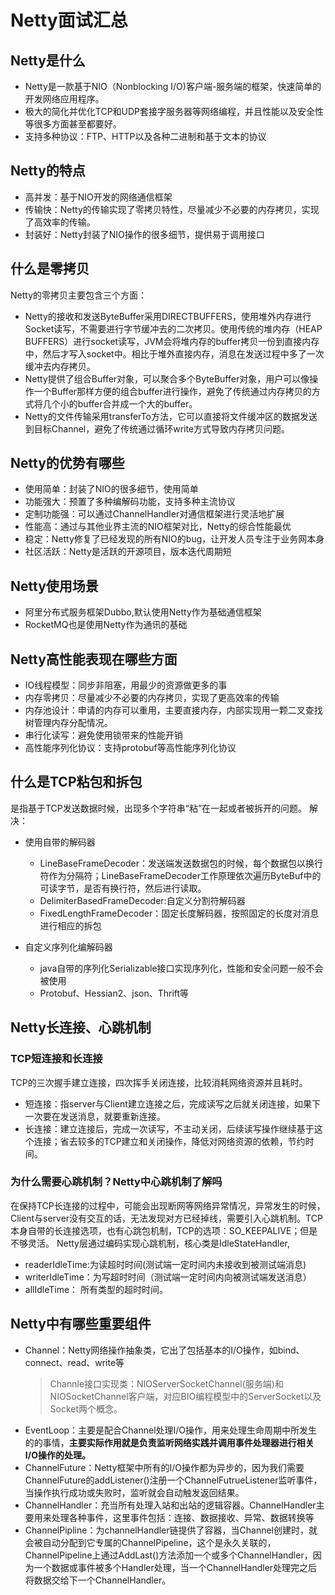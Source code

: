 
# Netty面试汇总

## Netty是什么

* Netty是一款基于NIO（Nonblocking I/O)客户端-服务端的框架，快速简单的开发网络应用程序。  
* 极大的简化并优化TCP和UDP套接字服务器等网络编程，并且性能以及安全性等很多方面甚至都要好。
* 支持多种协议：FTP、HTTP以及各种二进制和基于文本的协议

## Netty的特点

* 高并发：基于NIO开发的网络通信框架
* 传输快：Netty的传输实现了零拷贝特性，尽量减少不必要的内存拷贝，实现了高效率的传输。
* 封装好：Netty封装了NIO操作的很多细节，提供易于调用接口

## 什么是零拷贝

Netty的零拷贝主要包含三个方面：
* Netty的接收和发送ByteBuffer采用DIRECTBUFFERS，使用堆外内存进行Socket读写，不需要进行字节缓冲去的二次拷贝。使用传统的堆内存（HEAP BUFFERS）进行socket读写，JVM会将堆内存的buffer拷贝一份到直接内存中，然后才写入socket中。相比于堆外直接内存，消息在发送过程中多了一次缓冲去内存拷贝。
* Netty提供了组合Buffer对象，可以聚合多个ByteBuffer对象，用户可以像操作一个Buffer那样方便的组合buffer进行操作，避免了传统通过内存拷贝的方式将几个小的buffer合并成一个大的buffer。
* Netty的文件传输采用transferTo方法，它可以直接将文件缓冲区的数据发送到目标Channel，避免了传统通过循环write方式导致内存拷贝问题。

## Netty的优势有哪些

* 使用简单：封装了NIO的很多细节，使用简单
* 功能强大：预置了多种编解码功能，支持多种主流协议
* 定制功能强：可以通过ChannelHandler对通信框架进行灵活地扩展
* 性能高：通过与其他业界主流的NIO框架对比，Netty的综合性能最优
* 稳定：Netty修复了已经发现的所有NIO的bug，让开发人员专注于业务网本身
* 社区活跃：Netty是活跃的开源项目，版本迭代周期短

## Netty使用场景
 * 阿里分布式服务框架Dubbo,默认使用Netty作为基础通信框架
 * RocketMQ也是使用Netty作为通讯的基础

## Netty高性能表现在哪些方面

* IO线程模型：同步非阻塞，用最少的资源做更多的事
* 内存零拷贝：尽量减少不必要的内存拷贝，实现了更高效率的传输
* 内存池设计：申请的内存可以重用，主要直接内存，内部实现用一颗二叉查找树管理内存分配情况。
* 串行化读写：避免使用锁带来的性能开销
* 高性能序列化协议：支持protobuf等高性能序列化协议

## 什么是TCP粘包和拆包

是指基于TCP发送数据时候，出现多个字符串“粘”在一起或者被拆开的问题。
解决：
* 使用自带的解码器
  * LineBaseFrameDecoder：发送端发送数据包的时候，每个数据包以换行符作为分隔符；LineBaseFrameDecoder工作原理依次遍历ByteBuf中的可读字节，是否有换行符，然后进行读取。  
  * DelimiterBasedFrameDecoder:自定义分割符解码器
  * FixedLengthFrameDecoder：固定长度解码器，按照固定的长度对消息进行相应的拆包

* 自定义序列化编解码器
  * java自带的序列化Serializable接口实现序列化，性能和安全问题一般不会被使用
  * Protobuf、Hessian2、json、Thrift等

## Netty长连接、心跳机制

### TCP短连接和长连接

TCP的三次握手建立连接，四次挥手关闭连接，比较消耗网络资源并且耗时。  
* 短连接：指server与Client建立连接之后，完成读写之后就关闭连接，如果下一次要在发送消息，就要重新连接。
* 长连接：建立连接后，完成一次读写，不主动关闭，后续读写操作继续基于这个连接；省去较多的TCP建立和关闭操作，降低对网络资源的依赖，节约时间。

### 为什么需要心跳机制？Netty中心跳机制了解吗

在保持TCP长连接的过程中，可能会出现断网等网络异常情况，异常发生的时候，Client与server没有交互的话，无法发现对方已经掉线，需要引入心跳机制。TCP本身自带的长连接选项，也有心跳包机制，TCP的选项：SO_KEEPALIVE；但是不够灵活。
Netty层通过编码实现心跳机制，核心类是IdleStateHandler,
* readerIdleTime:为读超时时间(测试端一定时间内未接收到被测试端消息)
* writerIdleTime：为写超时时间（测试端一定时间内向被测试端发送消息）
* allIdleTime： 所有类型的超时时间。

## Netty中有哪些重要组件
* Channel：Netty网络操作抽象类，它出了包括基本的I/O操作，如bind、connect、read、write等
  > Channle接口实现类：NIOServerSocketChannel(服务端)和NIOSocketChannel客户端，对应BIO编程模型中的ServerSocket以及Socket两个概念。
* EventLoop：主要是配合Channel处理I/O操作，用来处理生命周期中所发生的的事情，<strong>主要实际作用就是负责监听网络实践并调用事件处理器进行相关I/O操作的处理。</strong>
* ChannelFuture：Netty框架中所有的I/O操作都为异步的，因为我们需要ChannelFuture的addListener()注册一个ChannelFutrueListener监听事件，当操作执行成功或失败时，监听就会自动触发返回结果。
* ChannelHandler：充当所有处理入站和出站的逻辑容器。ChannelHandler主要用来处理各种事件，这里事件包括：连接、数据接收、异常、数据转换等
* ChannelPipline：为channelHandler链提供了容器，当Channel创建时，就会被自动分配到它专属的ChannelPipeline，这个是永久关联的，ChannelPipeline上通过AddLast()方法添加一个或多个ChannelHandler，因为一个数据或事件被多个Handler处理，当一个ChannelHandler处理完之后将数据交给下一个ChannelHandler。


